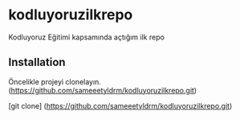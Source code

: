 # kodluyoruzilkrepo
Kodluyoruz Eğitimi kapsamında açtığım ilk repo

## Installation
Öncelikle projeyi clonelayın. (https://github.com/sameeetyldrm/kodluyoruzilkrepo.git)

[git clone] (https://github.com/sameeetyldrm/kodluyoruzilkrepo.git)

